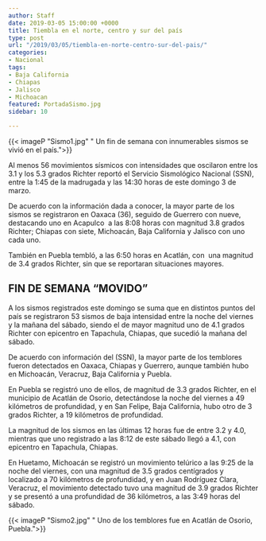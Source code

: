 ```yaml
---
author: Staff
date: 2019-03-05 15:00:00 +0000
title: Tiembla en el norte, centro y sur del país
type: post
url: "/2019/03/05/tiembla-en-norte-centro-sur-del-pais/"
categories:
- Nacional
tags:
- Baja California
- Chiapas
- Jalisco
- Michoacan
featured: PortadaSismo.jpg
sidebar: 10

---
```

{{< imageP "Sismo1.jpg" " Un fin de semana con innumerables sismos se vivió en el país.">}}

Al menos 56 movimientos sísmicos con intensidades que oscilaron entre los 3.1 y los 5.3 grados Richter reportó el Servicio Sismológico Nacional (SSN), entre la 1:45 de la madrugada y las 14:30 horas de este domingo 3 de marzo.

De acuerdo con la información dada a conocer, la mayor parte de los sismos se registraron en Oaxaca (36), seguido de Guerrero con nueve, destacando uno en Acapulco  a las 8:08 horas con magnitud 3.8 grados Richter; Chiapas con siete, Michoacán, Baja California y Jalisco con uno cada uno.

También en Puebla tembló, a las 6:50 horas en Acatlán, con  una magnitud de 3.4 grados Richter, sin que se reportaran situaciones mayores.

## FIN DE SEMANA “MOVIDO”

A los sismos registrados este domingo se suma que en distintos puntos del país se registraron 53 sismos de baja intensidad entre la noche del viernes y la mañana del sábado, siendo el de mayor magnitud uno de 4.1 grados Richter con epicentro en Tapachula, Chiapas, que sucedió la mañana del sábado.

De acuerdo con información del (SSN), la mayor parte de los temblores fueron detectados en Oaxaca, Chiapas y Guerrero, aunque también hubo en Michoacán, Veracruz, Baja California y Puebla.

En Puebla se registró uno de ellos, de magnitud de 3.3 grados Richter, en el municipio de Acatlán de Osorio, detectándose la noche del viernes a 49 kilómetros de profundidad, y en San Felipe, Baja California, hubo otro de 3 grados Richter, a 19 kilómetros de profundidad.

La magnitud de los sismos en las últimas 12 horas fue de entre 3.2 y 4.0, mientras que uno registrado a las 8:12 de este sábado llegó a 4.1, con epicentro en Tapachula, Chiapas.

En Huetamo, Michoacán se registró un movimiento telúrico a las 9:25 de la noche del viernes, con una magnitud de 3.5 grados centígrados y localizado a 70 kilómetros de profundidad, y en Juan Rodríguez Clara, Veracruz, el movimiento detectado tuvo una magnitud de 3.9 grados Richter y se presentó a una profundidad de 36 kilómetros, a las 3:49 horas del sábado.

{{< imageP "Sismo2.jpg" " Uno de los temblores fue en Acatlán de Osorio, Puebla.">}}